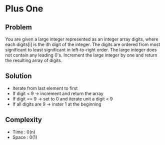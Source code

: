 # Plus One

## Problem
You are given a large integer represented as an integer array digits, where each digits[i] is the ith digit of the integer. The digits are ordered from most significant to least significant in left-to-right order. The large integer does not contain any leading 0's.
Increment the large integer by one and return the resulting array of digits.

## Solution

- Iterate from last element to first
- If digit < 9 -> increment and return the array
- If digit == 9 -> set to 0 and iterate unit a digit < 9
- If all digits are 9 -> inster 1 at the beginning

## Complexity

- Time : 0(n)
- Space : 0(1)
 

